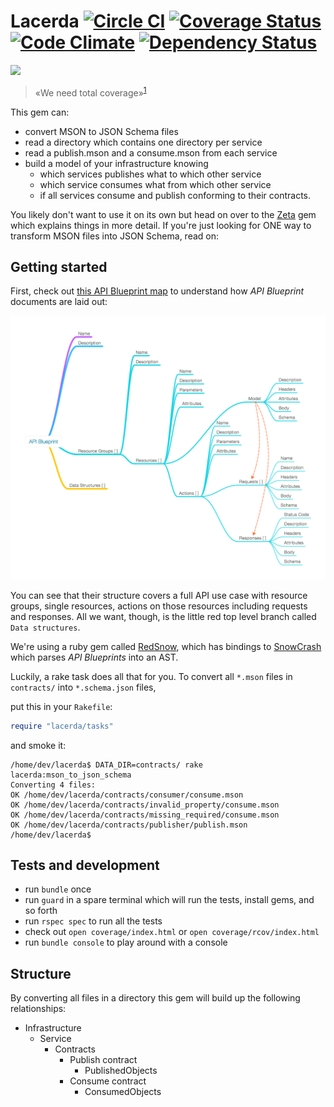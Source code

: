 # Lacerda [![Circle CI](https://circleci.com/gh/moviepilot/minimum-term/tree/master.svg?style=svg)](https://circleci.com/gh/moviepilot/minimum-term/tree/master) [![Coverage Status](https://coveralls.io/repos/moviepilot/minimum-term/badge.svg?branch=master&service=github)](https://coveralls.io/github/moviepilot/minimum-term?branch=master) [![Code Climate](https://codeclimate.com/github/moviepilot/minimum-term/badges/gpa.svg)](https://codeclimate.com/github/moviepilot/minimum-term) [![Dependency Status](https://gemnasium.com/moviepilot/minimum-term.svg)](https://gemnasium.com/moviepilot/minimum-term)

![](https://dl.dropboxusercontent.com/u/1953503/lacerda.jpg)
> «We need total coverage»<sup>[1](http://www.dailyscript.com/scripts/fearandloathing.html)</sup>

This gem can:

- convert MSON to JSON Schema files
- read a directory which contains one directory per service
- read a publish.mson and a consume.mson from each service
- build a model of your infrastructure knowing
  - which services publishes what to which other service
  - which service consumes what from which other service
  - if all services consume and publish conforming to their contracts.

You likely don't want to use it on its own but head on over to the [Zeta](https://github.com/moviepilot/zeta) gem which explains things in more detail. If you're just looking for ONE way to transform MSON files into JSON Schema, read on:

## Getting started
First, check out [this API Blueprint map](https://github.com/apiaryio/api-blueprint/wiki/API-Blueprint-Map) to understand how _API Blueprint_ documents are laid out:

![API Blueprint map](https://raw.githubusercontent.com/apiaryio/api-blueprint/master/assets/map.png)

You can see that their structure covers a full API use case with resource groups, single resources, actions on those resources including requests and responses. All we want, though, is the little red top level branch called `Data structures`.

We're using a ruby gem called [RedSnow](https://github.com/apiaryio/redsnow), which has bindings to [SnowCrash](https://github.com/apiaryio/snowcrash) which parses _API Blueprints_ into an AST.

Luckily, a rake task does all that for you. To convert all `*.mson` files in `contracts/` into `*.schema.json` files,

put this in your `Rakefile`:

```ruby
require "lacerda/tasks"
```

and smoke it:

```shell
/home/dev/lacerda$ DATA_DIR=contracts/ rake lacerda:mson_to_json_schema
Converting 4 files:
OK /home/dev/lacerda/contracts/consumer/consume.mson
OK /home/dev/lacerda/contracts/invalid_property/consume.mson
OK /home/dev/lacerda/contracts/missing_required/consume.mson
OK /home/dev/lacerda/contracts/publisher/publish.mson
/home/dev/lacerda$
```

## Tests and development
  - run `bundle` once
  - run `guard` in a spare terminal which will run the tests,
    install gems, and so forth
  - run `rspec spec` to run all the tests
  - check out  `open coverage/index.html` or `open coverage/rcov/index.html`
  - run `bundle console` to play around with a console

## Structure

By converting all files in a directory this gem will build up the following relationships:

- Infrastructure
  - Service
    - Contracts
      - Publish contract
        - PublishedObjects
      - Consume contract
        - ConsumedObjects
